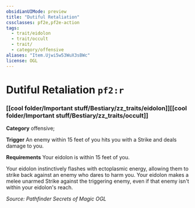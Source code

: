 ```yaml
---
obsidianUIMode: preview
title: "Dutiful Retaliation"
cssclasses: pf2e,pf2e-action
tags:
  - trait/eidolon
  - trait/occult
  - trait/
  - category/offensive
aliases: "Item.Ujwi5w53WuX3sBWc"
license: OGL
---
```

# Dutiful Retaliation `pf2:r`

### [[cool folder/Important stuff/Bestiary/zz_traits/eidolon]][[cool folder/Important stuff/Bestiary/zz_traits/occult]]

**Category** offensive; 




**Trigger** An enemy within 15 feet of you hits you with a Strike and deals damage to you.

**Requirements** Your eidolon is within 15 feet of you.

Your eidolon instinctively flashes with ectoplasmic energy, allowing them to strike back against an enemy who dares to harm you. Your eidolon makes a melee unarmed Strike against the triggering enemy, even if that enemy isn't within your eidolon's reach.

*Source: Pathfinder Secrets of Magic*
*OGL*